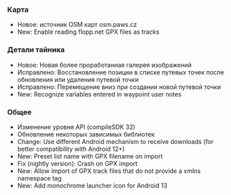 ### Карта
- Новое: источник OSM карт osm.paws.cz
- New: Enable reading flopp.net GPX files as tracks

### Детали тайника
- Новое: Новая более проработанная галерея изображений
- Исправлено: Восстановление позиции в списке путевых точек после обновления или удаления путевой точки
- Исправлено: Перемещение вниз при создании новой путевой точки
- New: Recognize variables entered in waypoint user notes

### Общее
- Изменение уровня API (compileSDK 32)
- Обновление некоторых зависимых библиотек
- Change: Use different Android mechanism to receive downloads (for better compatibility with Android 12+)
- New: Preset list name with GPX filename on import
- Fix (nightly version): Crash on GPX import
- New: Allow import of GPX track files that do not provide a xmlns namespace tag
- New: Add monochrome launcher icon for Android 13
